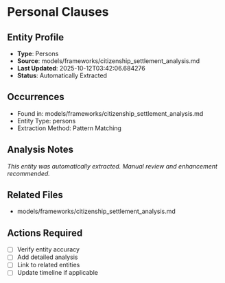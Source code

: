 # Personal Clauses

## Entity Profile
- **Type**: Persons
- **Source**: models/frameworks/citizenship_settlement_analysis.md
- **Last Updated**: 2025-10-12T03:42:06.684276
- **Status**: Automatically Extracted

## Occurrences
- Found in: models/frameworks/citizenship_settlement_analysis.md
- Entity Type: persons
- Extraction Method: Pattern Matching

## Analysis Notes
*This entity was automatically extracted. Manual review and enhancement recommended.*

## Related Files
- models/frameworks/citizenship_settlement_analysis.md

## Actions Required
- [ ] Verify entity accuracy
- [ ] Add detailed analysis
- [ ] Link to related entities
- [ ] Update timeline if applicable
